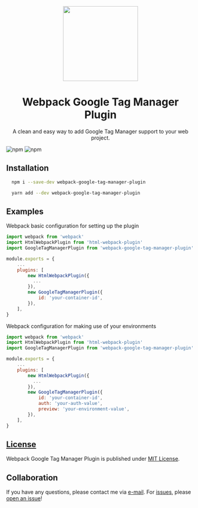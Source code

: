 <div align="center">
  <a href="https://github.com/webpack/webpack">
    <img width="200" height="200"
      src="https://webpack.js.org/assets/icon-square-big.svg">
  </a>
  <h1>Webpack Google Tag Manager Plugin</h1>
  <p>A clean and easy way to add Google Tag Manager support to your web project.</p>
</div>

![npm](https://img.shields.io/npm/v/webpack-google-tag-manager-plugin)
![npm](https://img.shields.io/npm/dw/webpack-google-tag-manager-plugin)

## Installation

```bash
  npm i --save-dev webpack-google-tag-manager-plugin
```

```bash
  yarn add --dev webpack-google-tag-manager-plugin
```

## Examples
Webpack basic configuration for setting up the plugin
```Javascript
import webpack from 'webpack'
import HtmlWebpackPlugin from 'html-webpack-plugin'
import GoogleTagManagerPlugin from 'webpack-google-tag-manager-plugin'

module.exports = {
    ...
    plugins: [
        new HtmlWebpackPlugin({
          ...
        }),
        new GoogleTagManagerPlugin({
            id: 'your-container-id',
        }),
    ],
}

```

Webpack configuration for making use of your environments
```Javascript
import webpack from 'webpack'
import HtmlWebpackPlugin from 'html-webpack-plugin'
import GoogleTagManagerPlugin from 'webpack-google-tag-manager-plugin'

module.exports = {
    ...
    plugins: [
        new HtmlWebpackPlugin({
          ...
        }),
        new GoogleTagManagerPlugin({
            id: 'your-container-id',
            auth: 'your-auth-value',
            preview: 'your-environment-value',
        }),
    ],
}

```

## [License](https://github.com/timjorjev/webpack-google-tag-manager-plugin/blob/master/LICENSE)

Webpack Google Tag Manager Plugin is published under [MIT License](https://github.com/timjorjev/webpack-google-tag-manager-plugin/blob/master/LICENSE).

## Collaboration

If you have any questions, please contact me via [e-mail](mailto:dev@timjorjev.com). For [issues](https://github.com/timjorjev/webpack-google-tag-manager-plugin/issues), please [open an issue](https://github.com/timjorjev/webpack-google-tag-manager-plugin/issues/new)!
